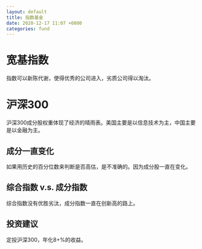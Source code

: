 ```yaml
---
layout: default
title: 指数基金
date: 2020-12-17 11:07 +0800
categories: fund
---
```


# 宽基指数

指数可以新陈代谢，使得优秀的公司进入，劣质公司得以淘汰。

# 沪深300

沪深300成分股权重体现了经济的晴雨表。美国主要是以信息技术为主，中国主要是以金融为主。

## 成分一直变化

如果用历史的百分位数来判断是否高估，是不准确的。因为成分股一直在变化。

## 综合指数 v.s. 成分指数

综合指数没有优胜劣汰，成分指数一直在创新高的路上。

## 投资建议

定投沪深300，年化8+%的收益。
